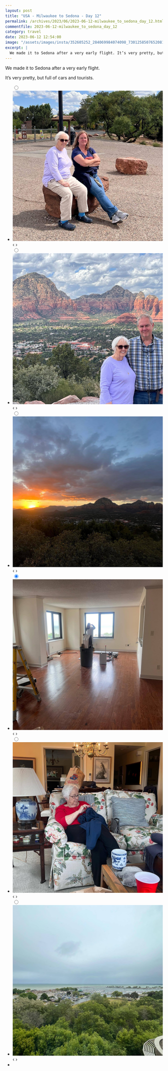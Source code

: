 ```yaml
---
layout: post
title: "USA - Milwaukee to Sedona - Day 12"
permalink: /archives/2023/06/2023-06-12-milwaukee_to_sedona_day_12.html
commentfile: 2023-06-12-milwaukee_to_sedona_day_12
category: travel
date: 2023-06-12 12:54:00
image: "/assets/images/insta/352605252_284069984074098_7301258507652081135_n_18006038068780561.jpg"
excerpt: |
  We made it to Sedona after a very early flight. It’s very pretty, but full of cars and tourists.
---
```


We made it to Sedona after a very early flight.

It’s very pretty, but full of cars and tourists.

<ul class="slides">
    <input type="radio" name="radio-btn" id="img-1" checked="checked" />
    <li class="slide-container">
        <div class="slide">
          <a href="/assets/images/insta/353579730_1226116491423510_2602494572749493766_n_18005622178789322.jpg"><img src="/assets/images/insta/353579730_1226116491423510_2602494572749493766_n_18005622178789322.jpg" /></a>
        </div>
    <div class="nav">
      <label for="img-6" class="prev">&#x2039;</label>
      <label for="img-2" class="next">&#x203a;</label>
    </div>
    </li>
        <input type="radio" name="radio-btn" id="img-2"  />
    <li class="slide-container">
        <div class="slide">
          <a href="/assets/images/insta/353590994_281547217664944_6718939590654130746_n_17918389529743047.jpg"><img src="/assets/images/insta/353590994_281547217664944_6718939590654130746_n_17918389529743047.jpg" /></a>
        </div>
    <div class="nav">
      <label for="img-1" class="prev">&#x2039;</label>
      <label for="img-3" class="next">&#x203a;</label>
    </div>
    </li>
    <input type="radio" name="radio-btn" id="img-3" />
    <li class="slide-container">
        <div class="slide">
          <a href="/assets/images/insta/352605252_284069984074098_7301258507652081135_n_18006038068780561.jpg"><img src="/assets/images/insta/352605252_284069984074098_7301258507652081135_n_18006038068780561.jpg" /></a>
        </div>
    <div class="nav">
      <label for="img-2" class="prev">&#x2039;</label>
      <label for="img-4" class="next">&#x203a;</label>
    </div>
    </li>
    <input type="radio" name="radio-btn" id="img-4" checked="checked" />
    <li class="slide-container">
        <div class="slide">
          <a href="/assets/images/insta/352800877_286279307178796_7818194491546058703_n_17969389928263773.jpg"><img src="/assets/images/insta/352800877_286279307178796_7818194491546058703_n_17969389928263773.jpg" /></a>
        </div>
    <div class="nav">
      <label for="img-3" class="prev">&#x2039;</label>
      <label for="img-5" class="next">&#x203a;</label>
    </div>
    </li>
        <input type="radio" name="radio-btn" id="img-5"  />
    <li class="slide-container">
        <div class="slide">
          <a href="/assets/images/insta/353765927_805474961202644_546061223475087110_n_18007485328742458.jpg"><img src="/assets/images/insta/353765927_805474961202644_546061223475087110_n_18007485328742458.jpg" /></a>
        </div>
    <div class="nav">
      <label for="img-4" class="prev">&#x2039;</label>
      <label for="img-6" class="next">&#x203a;</label>
    </div>
    </li>
    <input type="radio" name="radio-btn" id="img-6" />
    <li class="slide-container">
        <div class="slide">
          <a href="/assets/images/insta/352849729_1201052030552793_3207501938266674147_n_18054638635427122.jpg"><img src="/assets/images/insta/352849729_1201052030552793_3207501938266674147_n_18054638635427122.jpg" /></a>
        </div>
    <div class="nav">
      <label for="img-5" class="prev">&#x2039;</label>
      <label for="img-1" class="next">&#x203a;</label>
    </div>
    </li>
<li class="nav-dots">
      <label for="img-1" class="nav-dot" id="img-dot-1"></label>
      <label for="img-2" class="nav-dot" id="img-dot-2"></label>
      <label for="img-3" class="nav-dot" id="img-dot-3"></label>
      <label for="img-4" class="nav-dot" id="img-dot-4"></label>
      <label for="img-5" class="nav-dot" id="img-dot-5"></label>
      <label for="img-6" class="nav-dot" id="img-dot-6"></label>      
</li>
</ul>
